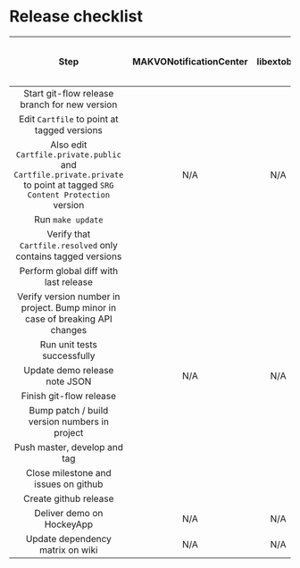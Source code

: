 # Release checklist

| Step | MAKVONotificationCenter | libextobjc | FXReachability | SRG Logger | SRG Appearance | SRG Network | SRG Diagnostics | SRG Identity | SRG User Data | SRG Media Player | SRG Data Provider | SRG Content Protection | SRG Content Protection Fake | SRG Analytics | SRG Letterbox |
|:--:|:--:|:--:|:--:|:--:|:--:|:--:|:--:|:--:|:--:|:--:|:--:|:--:|:--:|:--:|:--:|
| Start git-flow release branch for new version ||||||||||||||||
| Edit `Cartfile` to point at tagged versions ||||||||||||||||
| Also edit `Cartfile.private.public` and `Cartfile.private.private` to point at tagged `SRG Content Protection` version | N/A | N/A | N/A | N/A | N/A | N/A | N/A | N/A | N/A | N/A | N/A | N/A | N/A | N/A ||
| Run `make update` ||||||||||||||||
| Verify that `Cartfile.resolved` only contains tagged versions ||||||||||||||||
| Perform global diff with last release ||||||||||||||||
| Verify version number in project. Bump minor in case of breaking API changes ||||||||||||||||
| Run unit tests successfully ||||||||||||||||
| Update demo release note JSON | N/A | N/A | N/A | N/A | N/A | N/A | N/A | N/A | N/A | N/A | N/A | N/A | N/A | N/A ||
| Finish git-flow release ||||||||||||||||
| Bump patch / build version numbers in project ||||||||||||||||
| Push master, develop and tag ||||||||||||||||
| Close milestone and issues on github ||||||||||||||||
| Create github release ||||||||||||||||
| Deliver demo on HockeyApp | N/A | N/A | N/A | N/A | N/A | N/A | N/A | N/A | N/A | N/A | N/A | N/A | N/A | N/A ||
| Update dependency matrix on wiki | N/A | N/A | N/A | N/A | N/A | N/A | N/A | N/A | N/A | N/A | N/A | N/A | N/A | N/A ||

